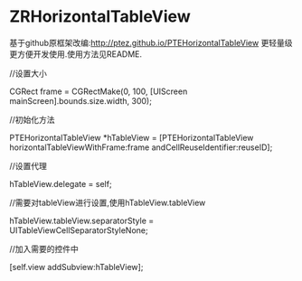 # ZRHorizontalTableView
基于github原框架改编:http://ptez.github.io/PTEHorizontalTableView  更轻量级 更方便开发使用.使用方法见README.

//设置大小

CGRect frame = CGRectMake(0, 100, [UIScreen mainScreen].bounds.size.width, 300);

//初始化方法

PTEHorizontalTableView *hTableView = [PTEHorizontalTableView horizontalTableViewWithFrame:frame andCellReuseIdentifier:reuseID];

//设置代理

hTableView.delegate = self;

//需要对tableView进行设置,使用hTableView.tableView

hTableView.tableView.separatorStyle = UITableViewCellSeparatorStyleNone;

//加入需要的控件中

[self.view addSubview:hTableView];
